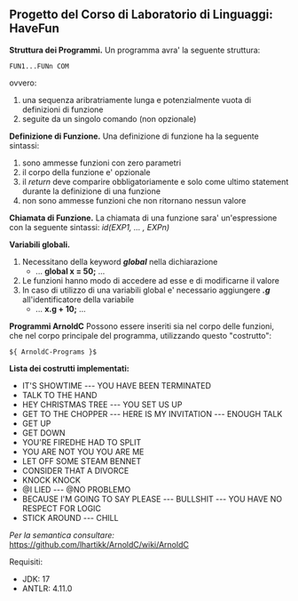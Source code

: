 ## Progetto del Corso di Laboratorio di Linguaggi: HaveFun

**Struttura dei Programmi.** Un programma avra' la seguente struttura:

    FUN1...FUNn COM

ovvero:
 1.  una sequenza aribratriamente lunga e potenzialmente vuota di definizioni di funzione
 2. seguite da un singolo comando (non opzionale)

**Definizione di Funzione.** Una definizione di funzione ha la seguente sintassi:

 1. sono ammesse funzioni con zero parametri
 2. il corpo della funzione e' opzionale
 3. il *return* deve comparire obbligatoriamente e solo come ultimo statement durante la definizione di una funzione
 4. non sono ammesse funzioni che non ritornano nessun valore
 
**Chiamata di Funzione.** La chiamata di una funzione sara' un'espressione con la seguente sintassi:
*id(EXP1, ... , EXPn)*

**Variabili globali.**

 1. Necessitano della keyword ***global*** nella dichiarazione
	 - ... **global x = 50;** ...
2. Le funzioni hanno modo di accedere ad esse e di modificarne il valore
3. In caso di utilizzo di una variabili global e' necessario aggiungere ***.g*** all'identificatore della variabile
	- ... **x.g + 10;** ...

**Programmi ArnoldC**
Possono essere inseriti sia nel corpo delle funzioni, che nel corpo principale del programma, utilizzando questo "costrutto":

    ${ ArnoldC-Programs }$
    
**Lista dei costrutti implementati:**

- IT'S SHOWTIME --- YOU HAVE BEEN TERMINATED
- TALK TO THE HAND
- HEY CHRISTMAS TREE --- YOU SET US UP
- GET TO THE CHOPPER --- HERE IS MY INVITATION --- ENOUGH TALK
- GET UP
- GET DOWN
- YOU'RE FIREDHE HAD TO SPLIT
- YOU ARE NOT YOU YOU ARE ME
- LET OFF SOME STEAM BENNET
- CONSIDER THAT A DIVORCE
- KNOCK KNOCK
- @I LIED --- @NO PROBLEMO
- BECAUSE I'M GOING TO SAY PLEASE --- BULLSHIT --- YOU HAVE NO RESPECT FOR LOGIC
- STICK AROUND --- CHILL

*Per la semantica consultare:*
https://github.com/lhartikk/ArnoldC/wiki/ArnoldC

Requisiti:
- JDK: 17
- ANTLR: 4.11.0
